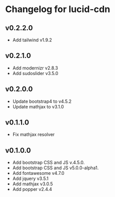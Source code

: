 # Changelog for lucid-cdn

## v0.2.2.0

* Add tailwind v1.9.2

## v0.2.1.0

* Add modernizr v2.8.3
* Add sudoslider v3.5.0

## v0.2.0.0

* Update bootstrap4 to v4.5.2
* Update mathjax to v3.1.0

## v0.1.1.0

* Fix mathjax resolver

## v0.1.0.0

* Add bootstrap CSS and JS v.4.5.0.
* Add bootstrap CSS and JS v5.0.0-alpha1.
* Add fontawesome v4.7.0
* Add jquery v3.5.1
* Add mathjax v3.0.5
* Add popper v2.4.4
